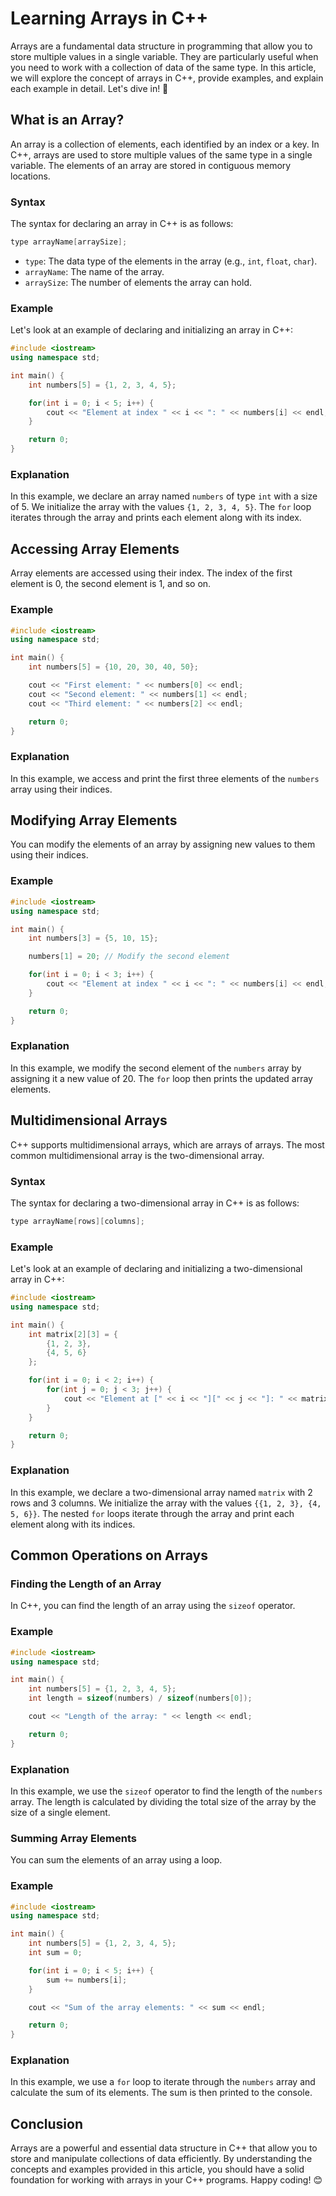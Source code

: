 # Learning Arrays in C++

Arrays are a fundamental data structure in programming that allow you to store multiple values in a single variable. They are particularly useful when you need to work with a collection of data of the same type. In this article, we will explore the concept of arrays in C++, provide examples, and explain each example in detail. Let's dive in! 🚀

## What is an Array?

An array is a collection of elements, each identified by an index or a key. In C++, arrays are used to store multiple values of the same type in a single variable. The elements of an array are stored in contiguous memory locations.

### Syntax 

The syntax for declaring an array in C++ is as follows:

```cpp
type arrayName[arraySize];
```

- `type`: The data type of the elements in the array (e.g., `int`, `float`, `char`).
- `arrayName`: The name of the array.
- `arraySize`: The number of elements the array can hold.

### Example

Let's look at an example of declaring and initializing an array in C++:

```cpp
#include <iostream>
using namespace std;

int main() {
    int numbers[5] = {1, 2, 3, 4, 5};

    for(int i = 0; i < 5; i++) {
        cout << "Element at index " << i << ": " << numbers[i] << endl;
    }

    return 0;
}
```

### Explanation

In this example, we declare an array named `numbers` of type `int` with a size of 5. We initialize the array with the values `{1, 2, 3, 4, 5}`. The `for` loop iterates through the array and prints each element along with its index.

## Accessing Array Elements

Array elements are accessed using their index. The index of the first element is 0, the second element is 1, and so on.

### Example

```cpp
#include <iostream>
using namespace std;

int main() {
    int numbers[5] = {10, 20, 30, 40, 50};

    cout << "First element: " << numbers[0] << endl;
    cout << "Second element: " << numbers[1] << endl;
    cout << "Third element: " << numbers[2] << endl;

    return 0;
}
```

### Explanation

In this example, we access and print the first three elements of the `numbers` array using their indices.

## Modifying Array Elements

You can modify the elements of an array by assigning new values to them using their indices.

### Example

```cpp
#include <iostream>
using namespace std;

int main() {
    int numbers[3] = {5, 10, 15};

    numbers[1] = 20; // Modify the second element

    for(int i = 0; i < 3; i++) {
        cout << "Element at index " << i << ": " << numbers[i] << endl;
    }

    return 0;
}
```

### Explanation

In this example, we modify the second element of the `numbers` array by assigning it a new value of 20. The `for` loop then prints the updated array elements.

## Multidimensional Arrays

C++ supports multidimensional arrays, which are arrays of arrays. The most common multidimensional array is the two-dimensional array.

### Syntax

The syntax for declaring a two-dimensional array in C++ is as follows:

```cpp
type arrayName[rows][columns];
```

### Example

Let's look at an example of declaring and initializing a two-dimensional array in C++:

```cpp
#include <iostream>
using namespace std;

int main() {
    int matrix[2][3] = {
        {1, 2, 3},
        {4, 5, 6}
    };

    for(int i = 0; i < 2; i++) {
        for(int j = 0; j < 3; j++) {
            cout << "Element at [" << i << "][" << j << "]: " << matrix[i][j] << endl;
        }
    }

    return 0;
}
```

### Explanation

In this example, we declare a two-dimensional array named `matrix` with 2 rows and 3 columns. We initialize the array with the values `{{1, 2, 3}, {4, 5, 6}}`. The nested `for` loops iterate through the array and print each element along with its indices.

## Common Operations on Arrays

### Finding the Length of an Array

In C++, you can find the length of an array using the `sizeof` operator.

### Example

```cpp
#include <iostream>
using namespace std;

int main() {
    int numbers[5] = {1, 2, 3, 4, 5};
    int length = sizeof(numbers) / sizeof(numbers[0]);

    cout << "Length of the array: " << length << endl;

    return 0;
}
```

### Explanation

In this example, we use the `sizeof` operator to find the length of the `numbers` array. The length is calculated by dividing the total size of the array by the size of a single element.

### Summing Array Elements

You can sum the elements of an array using a loop.

### Example

```cpp
#include <iostream>
using namespace std;

int main() {
    int numbers[5] = {1, 2, 3, 4, 5};
    int sum = 0;

    for(int i = 0; i < 5; i++) {
        sum += numbers[i];
    }

    cout << "Sum of the array elements: " << sum << endl;

    return 0;
}
```

### Explanation

In this example, we use a `for` loop to iterate through the `numbers` array and calculate the sum of its elements. The sum is then printed to the console.

## Conclusion

Arrays are a powerful and essential data structure in C++ that allow you to store and manipulate collections of data efficiently. By understanding the concepts and examples provided in this article, you should have a solid foundation for working with arrays in your C++ programs. Happy coding! 😊
